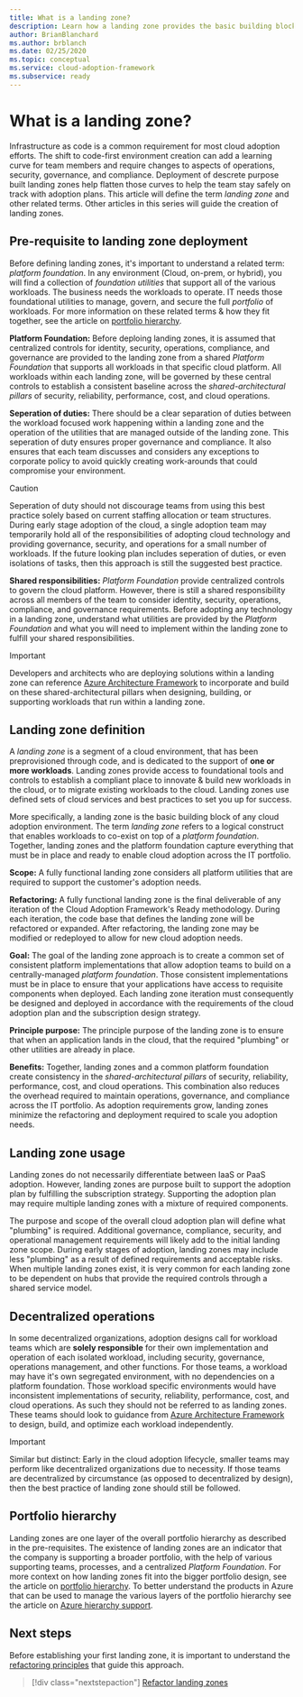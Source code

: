 ```yaml
---
title: What is a landing zone?
description: Learn how a landing zone provides the basic building block of any cloud adoption environment.
author: BrianBlanchard
ms.author: brblanch
ms.date: 02/25/2020
ms.topic: conceptual
ms.service: cloud-adoption-framework
ms.subservice: ready
---
```


<!-- markdownlint-disable MD026 -->

# What is a landing zone?

Infrastructure as code is a common requirement for most cloud adoption efforts. The shift to code-first environment creation can add a learning curve for team members and require changes to aspects of operations, security, governance, and compliance. Deployment of descrete purpose built landing zones help flatten those curves to help the team stay safely on track with adoption plans. This article will define the term _landing zone_ and other related terms. Other articles in this series will guide the creation of landing zones.

## Pre-requisite to landing zone deployment

Before defining landing zones, it's important to understand a related term: _platform foundation_. In any environment (Cloud, on-prem, or hybrid), you will find a collection of _foundation utilities_ that support all of the various workloads. The business needs the workloads to operate. IT needs those foundational utilities to manage, govern, and secure the full _portfolio_ of workloads. For more information on these related terms & how they fit together, see the article on [portfolio hierarchy](../../reference/fundamental-concepts/hosting-hierarchy.md).

**Platform Foundation:** Before deploing landing zones, it is assumed that centralized controls for identity, security, operations, compliance, and governance are provided to the landing zone from a shared _Platform Foundation_ that supports all workloads in that specific cloud platform. All workloads within each landing zone, will be governed by these central controls to establish a consistent baseline across the _shared-architectural pillars_ of security, reliability, performance, cost, and cloud operations. 

**Seperation of duties:** There should be a clear separation of duties between the workload focused work happening within a landing zone and the operation of the utilities that are managed outside of the landing zone. This seperation of duty ensures proper governance and compliance. It also ensures that each team discusses and considers any exceptions to corporate policy to avoid quickly creating work-arounds that could compromise your environment.

> [!CAUTION]
> Seperation of duty should not discourage teams from using this best practice solely based on current staffing allocation or team structures. During early stage adoption of the cloud, a single adoption team may temporarily hold all of the responsibilities of adopting cloud technology and providing governance, security, and operations for a small number of workloads. If the future looking plan includes seperation of duties, or even isolations of tasks, then this approach is still the suggested best practice.

**Shared responsibilities:** _Platform Foundation_ provide centralized controls to govern the cloud platform. However, there is still a shared responsibility across all members of the team to consider identity, security, operations, compliance, and governance requirements. Before adopting any technology in a landing zone, understand what utilities are provided by the _Platform Foundation_ and what you will need to implement within the landing zone to fulfill your shared responsibilities.

> [!IMPORTANT]
> Developers and architects who are deploying solutions within a landing zone can reference [Azure Architecture Framework](https://docs.microsoft.com/azure/architecture/framework/) to incorporate and build on these shared-architectural pillars when designing, building, or supporting workloads that run within a landing zone.

## Landing zone definition

A _landing zone_ is a segment of a cloud environment, that has been preprovisioned through code, and is dedicated to the support of **one or more workloads**. Landing zones provide access to foundational tools and controls to establish a compliant place to innovate & build new workloads in the cloud, or to migrate existing workloads to the cloud. Landing zones use defined sets of cloud services and best practices to set you up for success.

More specifically, a landing zone is the basic building block of any cloud adoption environment. The term _landing zone_ refers to a logical construct that enables workloads to co-exist on top of a _platform foundation_. Together, landing zones and the platform foundation capture everything that must be in place and ready to enable cloud adoption across the IT portfolio.

**Scope:** A fully functional landing zone considers all platform utilities that are required to support the customer's adoption needs.

**Refactoring:** A fully functional landing zone is the final deliverable of any iteration of the Cloud Adoption Framework's Ready methodology. During each iteration, the code base that defines the landing zone will be refactored or expanded. After refactoring, the landing zone may be modified or redeployed to allow for new cloud adoption needs.

**Goal:** The goal of the landing zone approach is to create a common set of consistent platform implementations that allow adoption teams to build on a centrally-managed _platform foundation_. Those consistent implementations must be in place to ensure that your applications have access to requisite components when deployed. Each landing zone iteration must consequently be designed and deployed in accordance with the requirements of the cloud adoption plan and the subscription design strategy.

**Principle purpose:** The principle purpose of the landing zone is to ensure that when an application lands in the cloud, that the required "plumbing" or other utilities are already in place.

**Benefits:** Together, landing zones and a common platform foundation create consistency in the _shared-architectural pillars_ of security, reliability, performance, cost, and cloud operations. This combination also reduces the overhead required to maintain operations, governance, and compliance across the IT portfolio. As adoption requirements grow, landing zones minimize the refactoring and deployment required to scale you adoption needs.

## Landing zone usage

Landing zones do not necessarily differentiate between IaaS or PaaS adoption. However, landing zones are purpose built to support the adoption plan by fulfilling the subscription strategy. Supporting the adoption plan may require multiple landing zones with a mixture of required components.

The purpose and scope of the overall cloud adoption plan will define what "plumbing" is required. Additional governance, compliance, security, and operational management requirements will likely add to the initial landing zone scope. During early stages of adoption, landing zones may include less "plumbing" as a result of defined requirements and acceptable risks. When multiple landing zones exist, it is very common for each landing zone to be dependent on hubs that provide the required controls through a shared service model.

## Decentralized operations

In some decentralized organizations, adoption designs call for workload teams which are **solely responsible** for their own implementation and operation of each isolated workload, including security, governance, operations management, and other functions. For those teams, a workload may have it's own segregated environment, with no dependencies on a platform foundation. Those workload specific environments would have inconsistent implementations of security, reliability, performance, cost, and cloud operations. As such they should not be referred to as landing zones. These teams should look to guidance from [Azure Architecture Framework](https://docs.microsoft.com/azure/architecture/framework/) to design, build, and optimize each workload independently.

> [!IMPORTANT]
> Similar but distinct: Early in the cloud adoption lifecycle, smaller teams may perform like decentralized organizations due to necessity. If those teams are decentralized by circumstance (as opposed to decentralized by design), then the best practice of landing zone should still be followed.

## Portfolio hierarchy

Landing zones are one layer of the overall portfolio hierarchy as described in the pre-requisites. The existence of landing zones are an indicator that the company is supporting a broader portfolio, with the help of various supporting teams, processes, and a centralized _Platform Foundation_. For more context on how landing zones fit into the bigger portfolio design, see the article on [portfolio hierarchy](../../reference/fundamental-concepts/hosting-hierarchy.md). To better understand the products in Azure that can be used to manage the various layers of the portfolio hierarchy see the article on [Azure hierarchy support](../../reference/fundamental-concepts/hierarchy-azure-tools.md).

## Next steps

Before establishing your first landing zone, it is important to understand the [refactoring principles](./refactor.md) that guide this approach.

> [!div class="nextstepaction"]
> [Refactor landing zones](./refactor.md)
